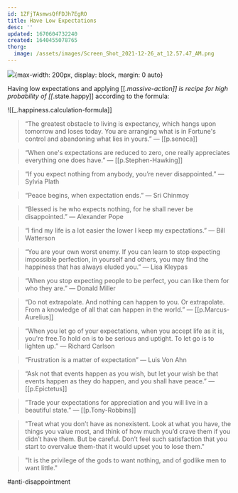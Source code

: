 ```yaml
---
id: 1ZFjTAsmwsQfFDJh7EgRO
title: Have Low Expectations
desc: ''
updated: 1670604732240
created: 1640455078765
thorg:
  image: /assets/images/Screen_Shot_2021-12-26_at_12.57.47_AM.png
---
```


![](/assets/images/Screen_Shot_2021-12-26_at_12.57.47_AM.png){max-width: 200px, display: block, margin: 0 auto}

Having low expectations and applying [[_.massive-action]] is recipe for high probability of [[_.state.happy]] according to the formula:

![[_.happiness.calculation-formula]]


> “The greatest obstacle to living is expectancy, which hangs upon tomorrow and loses today. You are arranging what is in Fortune's control and abandoning what lies in yours.” — [[p.seneca]]

> “When one's expectations are reduced to zero, one really appreciates everything one does have.” — [[p.Stephen-Hawking]]

> “If you expect nothing from anybody, you’re never disappointed.” ― Sylvia Plath

> “Peace begins, when expectation ends.” — Sri Chinmoy

> “Blessed is he who expects nothing, for he shall never be disappointed.” ― Alexander Pope

> “I find my life is a lot easier the lower I keep my expectations.” ― Bill Watterson

> “You are your own worst enemy. If you can learn to stop expecting impossible perfection, in yourself and others, you may find the happiness that has always eluded you.” ― Lisa Kleypas

> “When you stop expecting people to be perfect, you can like them for who they are.” — Donald Miller

> “Do not extrapolate. And nothing can happen to you. Or extrapolate. From a knowledge of all that can happen in the world.” — [[p.Marcus-Aurelius]]

> “When you let go of your expectations, when you accept life as it is, you're free.To hold on is to be serious and uptight. To let go is to lighten up.” — Richard Carlson

> “Frustration is a matter of expectation” — Luis Von Ahn 

> “Ask not that events happen as you wish, but let your wish be that events happen as they do happen, and you shall have peace.” — [[p.Epictetus]]

> ”Trade your expectations for appreciation and you will live in a beautiful state.” — [[p.Tony-Robbins]]

> "Treat what you don’t have as nonexistent. Look at what you have, the things you value most, and think of how much you’d crave them if you didn’t have them. But be careful. Don’t feel such satisfaction that you start to overvalue them-that it would upset you to lose them."

> "It is the privilege of the gods to want nothing, and of godlike men to want little."

#anti-disappointment
